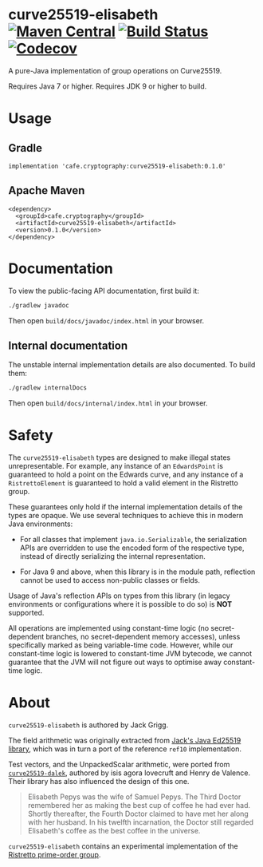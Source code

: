 # curve25519-elisabeth [![Maven Central](https://img.shields.io/maven-central/v/cafe.cryptography/curve25519-elisabeth.svg?label=Maven%20Central)](https://search.maven.org/search?q=g:%22cafe.cryptography%22%20AND%20a:%22curve25519-elisabeth%22) [![Build Status](https://travis-ci.com/cryptography-cafe/curve25519-elisabeth.svg?branch=master)](https://travis-ci.com/cryptography-cafe/curve25519-elisabeth) [![Codecov](https://img.shields.io/codecov/c/gh/cryptography-cafe/curve25519-elisabeth.svg)](https://codecov.io/gh/cryptography-cafe/curve25519-elisabeth)

A pure-Java implementation of group operations on Curve25519.

Requires Java 7 or higher. Requires JDK 9 or higher to build.

# Usage

## Gradle

```
implementation 'cafe.cryptography:curve25519-elisabeth:0.1.0'
```

## Apache Maven

```
<dependency>
  <groupId>cafe.cryptography</groupId>
  <artifactId>curve25519-elisabeth</artifactId>
  <version>0.1.0</version>
</dependency>
```

# Documentation

To view the public-facing API documentation, first build it:

```sh
./gradlew javadoc
```

Then open `build/docs/javadoc/index.html` in your browser.

## Internal documentation

The unstable internal implementation details are also documented. To build them:

```sh
./gradlew internalDocs
```

Then open `build/docs/internal/index.html` in your browser.

# Safety

The `curve25519-elisabeth` types are designed to make illegal states unrepresentable.
For example, any instance of an `EdwardsPoint` is guaranteed to hold a point on the
Edwards curve, and any instance of a `RistrettoElement` is guaranteed to hold a valid
element in the Ristretto group.

These guarantees only hold if the internal implementation details of the types are opaque.
We use several techniques to achieve this in modern Java environments:

- For all classes that implement `java.io.Serializable`, the serialization APIs are
  overridden to use the encoded form of the respective type, instead of directly
  serializing the internal representation.

- For Java 9 and above, when this library is in the module path, reflection cannot be used
  to access non-public classes or fields.

Usage of Java's reflection APIs on types from this library (in legacy environments or
configurations where it is possible to do so) is **NOT** supported.

All operations are implemented using constant-time logic (no secret-dependent branches, no
secret-dependent memory accesses), unless specifically marked as being variable-time code.
However, while our constant-time logic is lowered to constant-time JVM bytecode, we cannot
guarantee that the JVM will not figure out ways to optimise away constant-time logic.

# About

`curve25519-elisabeth` is authored by Jack Grigg.

The field arithmetic was originally extracted from [Jack's Java Ed25519 library](https://github.com/str4d/ed25519-java),
which was in turn a port of the reference `ref10` implementation.

Test vectors, and the UnpackedScalar arithmetic, were ported from
[`curve25519-dalek`](https://github.com/dalek-cryptography/curve25519-dalek),
authored by isis agora lovecruft and Henry de Valence. Their library has also influenced the design
of this one.

> Elisabeth Pepys was the wife of Samuel Pepys. The Third Doctor remembered her as
> making the best cup of coffee he had ever had.  Shortly thereafter, the Fourth
> Doctor claimed to have met her along with her husband.  In his twelfth
> incarnation, the Doctor still regarded Elisabeth's coffee as the best coffee in
> the universe.

`curve25519-elisabeth` contains an experimental implementation of the
[Ristretto prime-order group](https://ristretto.group).
